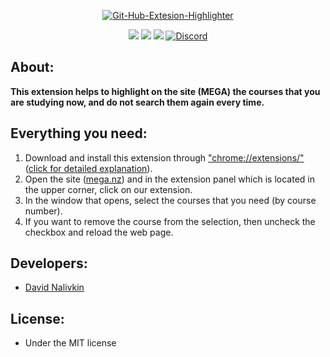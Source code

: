 
<p align = "center"><a href="https://ibb.co/wM6fJVk"><img src="https://i.ibb.co/Ch0fJgc/Git-Hub-Extesion-Highlighter.png" alt="Git-Hub-Extesion-Highlighter" border="0"></a> </p>
<p align = "center" >
<img src="https://img.shields.io/badge/Version-v1.0(Alpha)-success "border="0">
<img src="https://img.shields.io/badge/Manifest-v2.0-ff69b4"border="0">
<img src="https://img.shields.io/badge/API-chrome.storage-orange">
<a href= "https://discord.com/channels/761272611476602942/761272611476602945"><img alt="Discord" src="https://img.shields.io/discord/761272611476602942?color=blueviolet&label=OpenU%20&logo=discord&logoColor=white"><a/>
</p>

## About:
**This extension helps to highlight on the site (MEGA) the courses that you are studying now,
  and do not search them again every time.**
## Everything you need:
1.  Download and install this extension through <a href="chrome://extensions/">"chrome://extensions/"</a> (<a href="https://dev.to/ben/how-to-install-chrome-extensions-manually-from-github-1612">click for detailed explanation</a>). </br>
2.  Open the site (<a href="https://mega.nz/folder/0Sg0iD4B#0OPF1JJgFjtYoJuStlsCtA">mega.nz</a>) and in the extension panel which is located in the upper corner, click on our extension. </br>
3.  In the window that opens, select the courses that you need (by course number). </br>
4.  If you want to remove the course from the selection, then uncheck the checkbox and reload the web page. </br>
## Developers:</br>
- <a href="https://github.com/david-daveee">David Nalivkin</a>

## License:
- Under the MIT license
